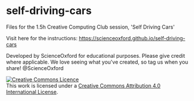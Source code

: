 # self-driving-cars
Files for the 1.5h Creative Computing Club session, 'Self Driving Cars'

Visit here for the instructions: <https://scienceoxford.github.io/self-driving-cars>

Developed by ScienceOxford for educational purposes. Please give credit where applicable. 
We love seeing what you've created, so tag us when you share! @ScienceOxford

<a rel="license" href="http://creativecommons.org/licenses/by/4.0/"><img alt="Creative Commons Licence" style="border-width:0" src="https://i.creativecommons.org/l/by/4.0/88x31.png" /></a><br />This work is licensed under a <a rel="license" href="http://creativecommons.org/licenses/by/4.0/">Creative Commons Attribution 4.0 International License</a>.
